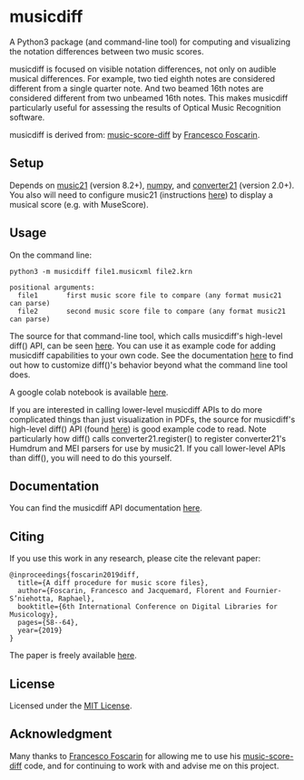 # musicdiff
A Python3 package (and command-line tool) for computing and visualizing the notation differences between two music scores.

musicdiff is focused on visible notation differences, not only on audible musical differences.  For example, two tied eighth notes are considered different from a single quarter note.  And two beamed 16th notes are considered different from two unbeamed 16th notes. This makes musicdiff particularly useful for assessing the results of Optical Music Recognition software.

musicdiff is derived from: [music-score-diff](https://github.com/fosfrancesco/music-score-diff.git)
    by [Francesco Foscarin](https://github.com/fosfrancesco).

## Setup
Depends on [music21](https://pypi.org/project/music21) (version 8.2+),  [numpy](https://pypi.org/project/numpy), and [converter21](https://pypi.org/project/converter21) (version 2.0+). You also will need to configure music21 (instructions [here](https://web.mit.edu/music21/doc/usersGuide/usersGuide_01_installing.html)) to display a musical score (e.g. with MuseScore).

## Usage
On the command line:

    python3 -m musicdiff file1.musicxml file2.krn

    positional arguments:
      file1       first music score file to compare (any format music21 can parse)
      file2       second music score file to compare (any format music21 can parse)

The source for that command-line tool, which calls musicdiff's high-level diff() API, can be seen [here](musicdiff/__main__.py).  You can use it as example code for adding musicdiff capabilities to your own code.  See the documentation [here](https://gregchapman-dev.github.io/musicdiff) to find out how to customize diff()'s behavior beyond what the command line tool does.

A google colab notebook is available [here](examples/musicdiff_demo.ipynb).

If you are interested in calling lower-level musicdiff APIs to do more complicated things than just visualization in PDFs, the source for musicdiff's high-level diff() API (found [here](musicdiff/__init__.py)) is good example code to read.  Note particularly how diff() calls converter21.register() to register converter21's Humdrum and MEI parsers for use by music21.  If you call lower-level APIs than diff(), you will need to do this yourself.

## Documentation
You can find the musicdiff API documentation [here](https://gregchapman-dev.github.io/musicdiff).

## Citing
If you use this work in any research, please cite the relevant paper:

```
@inproceedings{foscarin2019diff,
  title={A diff procedure for music score files},
  author={Foscarin, Francesco and Jacquemard, Florent and Fournier-S’niehotta, Raphael},
  booktitle={6th International Conference on Digital Libraries for Musicology},
  pages={58--64},
  year={2019}
}
```

The paper is freely available [here](https://hal.inria.fr/hal-02267454v2/document).

## License
Licensed under the [MIT License](LICENSE).

## Acknowledgment
Many thanks to [Francesco Foscarin](https://github.com/fosfrancesco) for allowing me to use his [music-score-diff](https://github.com/fosfrancesco/music-score-diff.git) code, and for continuing to work with and advise me on this project.
